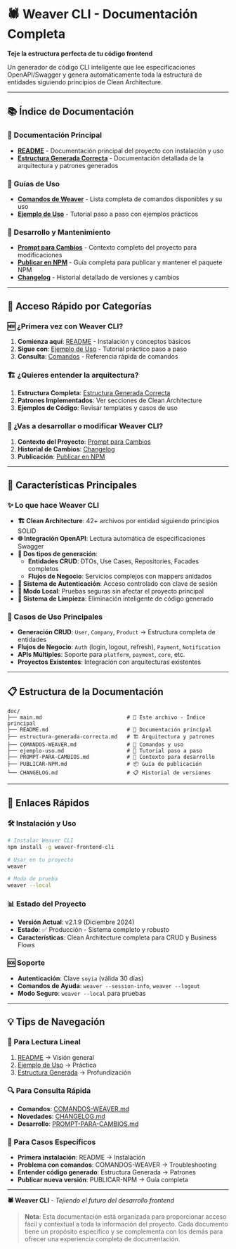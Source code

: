 # 🕷️ Weaver CLI - Documentación Completa

**Teje la estructura perfecta de tu código frontend**

Un generador de código CLI inteligente que lee especificaciones OpenAPI/Swagger y genera automáticamente toda la estructura de entidades siguiendo principios de Clean Architecture.

---

## 📚 Índice de Documentación

### 📖 Documentación Principal
- **[README](./README.md)** - Documentación principal del proyecto con instalación y uso
- **[Estructura Generada Correcta](./estructura-generada-correcta.md)** - Documentación detallada de la arquitectura y patrones generados

### 🚀 Guías de Uso
- **[Comandos de Weaver](./COMANDOS-WEAVER.md)** - Lista completa de comandos disponibles y su uso
- **[Ejemplo de Uso](./ejemplo-uso.md)** - Tutorial paso a paso con ejemplos prácticos

### 🔧 Desarrollo y Mantenimiento
- **[Prompt para Cambios](./PROMPT-PARA-CAMBIOS.md)** - Contexto completo del proyecto para modificaciones
- **[Publicar en NPM](./PUBLICAR-NPM.md)** - Guía completa para publicar y mantener el paquete NPM
- **[Changelog](./CHANGELOG.md)** - Historial detallado de versiones y cambios

---

## 🎯 Acceso Rápido por Categorías

### 🆕 ¿Primera vez con Weaver CLI?
1. **Comienza aquí**: [README](./README.md) - Instalación y conceptos básicos
2. **Sigue con**: [Ejemplo de Uso](./ejemplo-uso.md) - Tutorial práctico paso a paso
3. **Consulta**: [Comandos](./COMANDOS-WEAVER.md) - Referencia rápida de comandos

### 🏗️ ¿Quieres entender la arquitectura?
1. **Estructura Completa**: [Estructura Generada Correcta](./estructura-generada-correcta.md)
2. **Patrones Implementados**: Ver secciones de Clean Architecture
3. **Ejemplos de Código**: Revisar templates y casos de uso

### 🔧 ¿Vas a desarrollar o modificar Weaver CLI?
1. **Contexto del Proyecto**: [Prompt para Cambios](./PROMPT-PARA-CAMBIOS.md)
2. **Historial de Cambios**: [Changelog](./CHANGELOG.md)
3. **Publicación**: [Publicar en NPM](./PUBLICAR-NPM.md)

---

## 🚀 Características Principales

### ✨ Lo que hace Weaver CLI
- **🏗️ Clean Architecture**: 42+ archivos por entidad siguiendo principios SOLID
- **🌐 Integración OpenAPI**: Lectura automática de especificaciones Swagger
- **🎯 Dos tipos de generación**:
  - **Entidades CRUD**: DTOs, Use Cases, Repositories, Facades completos
  - **Flujos de Negocio**: Servicios complejos con mappers anidados
- **🔐 Sistema de Autenticación**: Acceso controlado con clave de sesión
- **🧪 Modo Local**: Pruebas seguras sin afectar el proyecto principal
- **🧹 Sistema de Limpieza**: Eliminación inteligente de código generado

### 🎯 Casos de Uso Principales
- **Generación CRUD**: `User`, `Company`, `Product` → Estructura completa de entidades
- **Flujos de Negocio**: `Auth` (login, logout, refresh), `Payment`, `Notification`
- **APIs Múltiples**: Soporte para `platform`, `payment`, `core`, etc.
- **Proyectos Existentes**: Integración con arquitecturas existentes

---

## 📋 Estructura de la Documentación

```
doc/
├── main.md                           # 📍 Este archivo - Índice principal
├── README.md                         # 📖 Documentación principal
├── estructura-generada-correcta.md   # 🏗️ Arquitectura y patrones
├── COMANDOS-WEAVER.md                # 🚀 Comandos y uso
├── ejemplo-uso.md                    # 🧪 Tutorial paso a paso
├── PROMPT-PARA-CAMBIOS.md            # 🔧 Contexto para desarrollo
├── PUBLICAR-NPM.md                   # 📦 Guía de publicación
└── CHANGELOG.md                      # 📋 Historial de versiones
```

---

## 🔗 Enlaces Rápidos

### 🛠️ Instalación y Uso
```bash
# Instalar Weaver CLI
npm install -g weaver-frontend-cli

# Usar en tu proyecto
weaver

# Modo de prueba
weaver --local
```

### 📊 Estado del Proyecto
- **Versión Actual**: v2.1.9 (Diciembre 2024)
- **Estado**: ✅ Producción - Sistema completo y robusto
- **Características**: Clean Architecture completa para CRUD y Business Flows

### 🆘 Soporte
- **Autenticación**: Clave `soyia` (válida 30 días)
- **Comandos de Ayuda**: `weaver --session-info`, `weaver --logout`
- **Modo Seguro**: `weaver --local` para pruebas

---

## 💡 Tips de Navegación

### 📖 Para Lectura Lineal
1. [README](./README.md) → Visión general
2. [Ejemplo de Uso](./ejemplo-uso.md) → Práctica
3. [Estructura Generada](./estructura-generada-correcta.md) → Profundización

### 🔍 Para Consulta Rápida
- **Comandos**: [COMANDOS-WEAVER.md](./COMANDOS-WEAVER.md)
- **Novedades**: [CHANGELOG.md](./CHANGELOG.md)
- **Desarrollo**: [PROMPT-PARA-CAMBIOS.md](./PROMPT-PARA-CAMBIOS.md)

### 🎯 Para Casos Específicos
- **Primera instalación**: README → Instalación
- **Problema con comandos**: COMANDOS-WEAVER → Troubleshooting
- **Entender código generado**: Estructura Generada → Patrones
- **Publicar nueva versión**: PUBLICAR-NPM → Guía completa

---

**🕷️ Weaver CLI** - *Tejiendo el futuro del desarrollo frontend*

> **Nota**: Esta documentación está organizada para proporcionar acceso fácil y contextual a toda la información del proyecto. Cada documento tiene un propósito específico y se complementa con los demás para ofrecer una experiencia completa de documentación.
